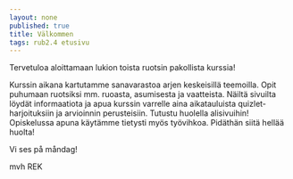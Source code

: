 ```yaml
---
layout: none
published: true
title: Välkommen
tags: rub2.4 etusivu
---
```


Tervetuloa aloittamaan lukion toista ruotsin pakollista kurssia!

Kurssin aikana kartutamme sanavarastoa arjen keskeisillä teemoilla. 
Opit puhumaan ruotsiksi mm. ruoasta, asumisesta ja vaatteista. Näiltä sivuilta löydät informaatiota ja apua kurssin varrelle
aina aikatauluista quizlet-harjoituksiin ja arvioinnin perusteisiin. Tutustu huolella alisivuihin! Opiskelussa apuna käytämme
tietysti myös työvihkoa. Pidäthän siitä hellää huolta!

Vi ses på måndag!

mvh
REK
